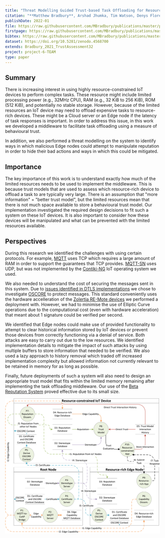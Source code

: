 ```yaml
---
title: "Threat Modelling Guided Trust-based Task Offloading for Resource-constrained Internet of Things"
citation: "**Matthew Bradbury**, Arshad Jhumka, Tim Watson, Denys Flores, Jonathan Burton, and Matthew Butler. Threat Modelling Guided Trust-based Task Offloading for Resource-constrained Internet of Things. *ACM Transactions on Sensor Networks*, 1(1):41, January 2022. [doi:10.1145/3510424](https://doi.org/10.1145/3510424)."
publishDate: 2022-01
file: https://raw.githubusercontent.com/MBradbury/publications/master/papers/TOSN2022.pdf
firstpage: https://raw.githubusercontent.com/MBradbury/publications/master/firstpages/TOSN2022.svg
bibtex: https://raw.githubusercontent.com/MBradbury/publications/master/bibtex/Bradbury_2022_ThreatModellingGuided.bib
dataset: https://doi.org/10.5281/zenodo.4568700
extends: Bradbury_2021_TrustAssessment32
project: project-6-TEAM
type: paper
---
```


## Summary

There is increasing interest in using highly resource-constrained IoT devices to perform complex tasks. These resource might include limited processing power (e.g., 32MHz CPU), RAM (e.g., 32 KiB to 256 KiB), ROM (512 KiB), and potentially no stable storage. However, because of the limited resources an IoT device may need to offload expensive tasks to resource-rich devices. These might be a Cloud server or an Edge node if the latency of task responses is important. In order to address this issue, in this work we developed a middleware to facilitate task offloading using a measure of behavioural trust.

In addition, we also performed a threat modelling on the system to identify ways in which malicious Edge nodes could attempt to manipulate reputation in order to hide their bad actions and ways in which this could be mitigated.

## Importance

The key importance of this work is to understand exactly how much of the limited resources needs to be used to implement the middleware. This is because trust models that are used to assess which resource-rich device to offload a task to are typically very large. There is an assumption that "more information" = "better trust model", but the limited resources mean that there is not much space available to store a behavioural trust model. Our implementation investigated the required design decisions to fit such a system on these IoT devices. It is also important to consider how these devices will be manipulated and what can be prevented with the limited resources available.

## Perspectives

During this research we identified the challenges with using certain protocols. For example, [MQTT](https://mqtt.org/) uses TCP which requires a large amount of RAM in order to support the guarantees that TCP provides. [MQTT-SN](https://www.oasis-open.org/committees/download.php/66091/MQTT-SN_spec_v1.2.pdf) uses UDP, but was not implemented by the [Contiki-NG](https://www.contiki-ng.org/) IoT operating system we used.

We also needed to understand the cost of securing the messages sent in this system. Due to [issues identified in DTLS implementations](https://www.usenix.org/conference/usenixsecurity20/presentation/fiterau-brostean) we chose to investigate [OSCORE](https://datatracker.ietf.org/doc/rfc8613/) to protect messages. This standard conveniently uses the hardware accelleration of the [Zolertia RE-Mote devices](https://zolertia.io/product/re-mote/) we performed a deployment with. However, we had to minimise the use of Elliptic Curve operations due to the computational cost (even with hardware acceleration) that meant about 1 signature could be verified per second.

We identified that Edge nodes could make use of provided functionality to attempt to clear historical information stored by IoT devices or prevent those devices from correctly functioning via a denial of service. Both attacks are easy to carry out due to the low resources. We identified implementation details to mitigate the impact of such attacks by using multiple buffers to store information that needed to be verified. We also used a lazy approach to history removal which traded off increased implementation complexity but allowed information not currently relevant to be retained in memory for as long as possible.

Finally, future deployments of such a system will also need to design an appropriate trust model that fits within the limited memory remaining after implementing the task offloading middleware. Our use of the [Beta Reputation System](https://core.ac.uk/display/301341151) proved effective due to its small size.


![Dataflow diagram of the proposed system](/images/TOSN2022-DFD.svg)
